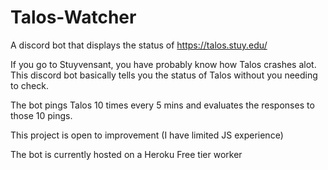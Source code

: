 # Talos-Watcher
A discord bot that displays the status of https://talos.stuy.edu/

If you go to Stuyvensant, you have probably know how Talos crashes alot.
This discord bot basically tells you the status of Talos without you needing to check.

The bot pings Talos 10 times every 5 mins and evaluates the responses to those 10 pings.

This project is open to improvement (I have limited JS experience)

The bot is currently hosted on a Heroku Free tier worker
